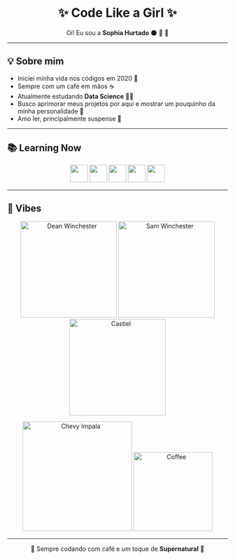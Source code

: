 <h1 align="center">✨ Code Like a Girl ✨</h1>

<p align="center">
Oi! Eu sou a <b>Sophia Hurtado</b> 🌑 💙 💖
</p>

<p align="center">
  <!-- Mulher programando -->
<https://media3.giphy.com/media/v1.Y2lkPTc5MGI3NjExMDBvcmdiajYxeW96ZXZlYmxvbzE0enU3dzRldTY5MWI2c25scjBtZSZlcD12MV9pbnRlcm5hbF9naWZfYnlfaWQmY3Q9Zw/L1R1tvI9svkIWwpVYr/giphy.gif>
</p>

---

## 💡 Sobre mim

- Iniciei minha vida nos códigos em 2020 📘  
- Sempre com um café em mãos ☕  
- Atualmente estudando **Data Science** 👩‍💻  
- Busco aprimorar meus projetos por aqui e mostrar um pouquinho da minha personalidade 🌈  
- Amo ler, principalmente suspense 🥸  

---

## 📚 Learning Now

<p align="center">
  <img height="40" src="https://cdn.jsdelivr.net/gh/devicons/devicon/icons/html5/html5-original.svg"/>
  <img height="40" src="https://cdn.jsdelivr.net/gh/devicons/devicon/icons/css3/css3-original.svg"/>
  <img height="40" src="https://cdn.jsdelivr.net/gh/devicons/devicon/icons/javascript/javascript-original.svg"/>
  <img height="40" src="https://cdn.jsdelivr.net/gh/devicons/devicon/icons/python/python-original.svg"/>
  <img height="40" src="https://cdn.jsdelivr.net/gh/devicons/devicon/icons/nextjs/nextjs-original.svg"/>
</p>

---

## 🔮 Vibes

<p align="center">
  <!-- Dean Winchester -->
  <img src="https://media.giphy.com/media/v1.Y2lkPTc5MGI3NjExNDRjYTYxZWU3NGM4Y2RhZTk0N2NkNGY1OGU0YjkwM2Y5OTZlMDE0YyZjdD1n/3o6Zt481isNVuQI1l6/giphy.gif" width="220px" alt="Dean Winchester"/>

  <!-- Sam Winchester -->
  <img src="https://media.giphy.com/media/v1.Y2lkPTc5MGI3NjExMGE4Njk2ZWQxZWU0ZDJjMzFiNmFlYjk2NTA1YzU0MGRmZmZjODBlMyZjdD1n/xTiTnqUxyWbsAXq7Ju/giphy.gif" width="220px" alt="Sam Winchester"/>

  <!-- Castiel -->
  <img src="https://media.giphy.com/media/v1.Y2lkPTc5MGI3NjExMzE2YjIxNGE5ZDA1Mzg0YTM1YjVhMmViNzcwYzgzOGViNGI0MzRkNCZjdD1n/11SIBu3s72Co8w/giphy.gif" width="220px" alt="Castiel"/>
</p>

<p align="center">
  <!-- Impala Baby -->
  <img src="https://media.giphy.com/media/v1.Y2lkPTc5MGI3NjExY2Q1NWM3N2FlMzVkZTgwZjU5YmQ3MjhjOGNjNzg1YTdmOGNjNDlhYSZjdD1n/26AHONQ79FdWZhAI0/giphy.gif" width="250px" alt="Chevy Impala"/>

  <!-- Coffee -->
  <img src="https://media.giphy.com/media/v1.Y2lkPTc5MGI3NjExOTJkM2ViODZhMWJmY2UwNjYzMDI5MzdhZTIwZDNjMDVjZTQxOTFkNyZjdD1n/fwbZnTftCXVocKzfxR/giphy.gif" width="180px" alt="Coffee"/>
</p>

---

<p align="center">💜 Sempre codando com café e um toque de <b>Supernatural</b> 💜</p>

